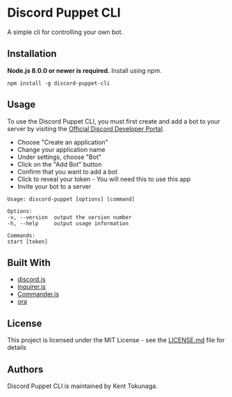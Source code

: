 # Discord Puppet CLI

A simple cli for controlling your own bot.

## Installation

**Node.js 8.0.0 or newer is required.**
Install using npm.

```
npm install -g discord-puppet-cli
```

## Usage

To use the Discord Puppet CLI, you must first create and add a bot to your server by visiting the [Official Discord Developer Portal](https://discordapp.com/developers/applications/).
* Choose "Create an application"
* Change your application name
* Under settings, choose "Bot"
* Click on the "Add Bot" button
* Confirm that you want to add a bot
* Click to reveal your token - You will need this to use this app
* Invite your bot to a server

```
Usage: discord-puppet [options] [command]

Options:
-v, --version  output the version number
-h, --help     output usage information

Commands:
start [token]
```

## Built With

* [discord.js](https://discord.js.org/#/)
* [Inquirer.js](https://github.com/SBoudrias/Inquirer.js)
* [Commander.js](https://github.com/tj/commander.js/)
* [ora](https://github.com/sindresorhus/ora)

## License

This project is licensed under the MIT License - see the [LICENSE.md](LICENSE.md) file for details

## Authors

Discord Puppet CLI is maintained by Kent Tokunaga.
